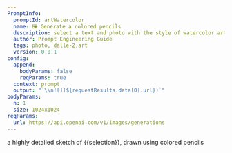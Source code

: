 ```yaml
---
PromptInfo:
  promptId: artWatercolor
  name: 🖼️ Generate a colored pencils
  description: select a text and photo with the style of watercolor art will be generated using Dalle-2
  author: Prompt Engineering Guide
  tags: photo, dalle-2,art
  version: 0.0.1
config:
  append:
    bodyParams: false
    reqParams: true
  context: prompt
  output: "`\\n![](${requestResults.data[0].url})`"
bodyParams:
  n: 1
  size: 1024x1024
reqParams:
  url: https://api.openai.com/v1/images/generations
---
```


a highly detailed sketch of {{selection}}, drawn using colored pencils
